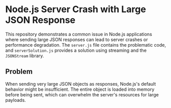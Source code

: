 # Node.js Server Crash with Large JSON Response

This repository demonstrates a common issue in Node.js applications where sending large JSON responses can lead to server crashes or performance degradation.  The `server.js` file contains the problematic code, and `serverSolution.js` provides a solution using streaming and the `JSONStream` library.

## Problem

When sending very large JSON objects as responses, Node.js's default behavior might be insufficient.  The entire object is loaded into memory before being sent, which can overwhelm the server's resources for large payloads.